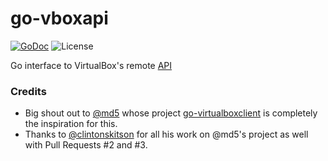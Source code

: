 # go-vboxapi
[![GoDoc][godoc]](https://godoc.org/github.com/blacktop/go-vboxapi)
![License][license]  

Go interface to VirtualBox's remote [API](https://www.virtualbox.org/sdkref/)

### Credits
 - Big shout out to [@md5](https://github.com/md5) whose project [go-virtualboxclient](https://github.com/appropriate/go-virtualboxclient) is completely the inspiration for this.  
 - Thanks to [@clintonskitson](https://github.com/clintonskitson) for all his work on @md5's project as well with Pull Requests #2 and #3.

[godoc]: https://godoc.org/github.com/blacktop/go-vboxapi?status.svg
[license]: https://img.shields.io/github/license/blacktop/go-vboxapi.svg
